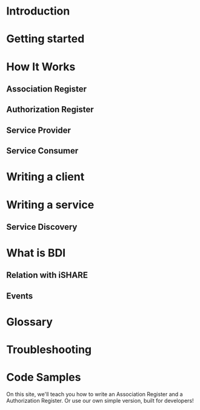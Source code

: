 # Introduction
# Getting started
# How It Works
## Association Register
## Authorization Register
## Service Provider
## Service Consumer
# Writing a client
# Writing a service
## Service Discovery
# What is BDI
## Relation with iSHARE
## Events
# Glossary
# Troubleshooting
# Code Samples



On this site, we'll teach you how to write an Association Register and a Authorization Register. Or use our own simple version, built for developers!
